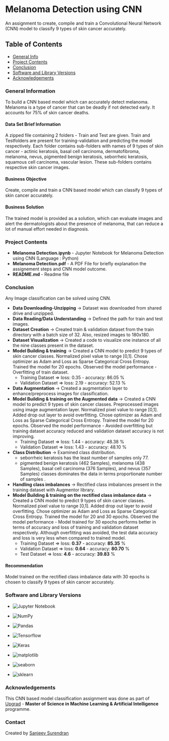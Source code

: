 # Melanoma Detection using CNN
An assignment to create, compile and train a Convolutional Neural Network (CNN) model to classify 9 types of skin cancer accurately.

## Table of Contents
* [General Info](#general-information)
* [Project Contents](#project-contents)
* [Conclusion](#conclusion)
* [Software and Library Versions](#software-and-library-versions)
* [Acknowledgements](#acknowledgements)

### General Information
To build a CNN based model which can accurately detect melanoma. Melanoma is a type of cancer that can be deadly if not detected early. It accounts for 75% of skin cancer deaths.

#### Data Set Brief Information
A zipped file containing 2 folders - Train and Test are given.
Train and Testfolders are present for training-validation and predicting the model respectively.
Each folder contains sub-folders with names of 9 types of skin cancer - actinic keratosis, basal cell carcinoma, dermatofibroma, melanoma, nevus, pigmented benign keratosis, seborrheic keratosis, squamous cell carcinoma, vascular lesion.
These sub-folders contains respective skin cancer images.

#### Business Objective
Create, compile and train a CNN based model which can classify 9 types of skin cancer accurately.

#### Business Solution
The trained model is provided as a solution, which can evaluate images and alert the dermatologists about the presence of melanoma, that can reduce a lot of manual effort needed in diagnosis.


### Project Contents
* **Melanoma Detection.ipynb** - Jupyter Notebook for Melanoma Detection using CNN (Language : Python)
* **Melanoma Detection.pdf** - A PDF File for briefly explanation the assignement steps and CNN model outcome.
* **README.md** - Readme file


### Conclusion
Any Image classification can be solved using CNN.
* **Data Downloading-Unzipping** → Dataset was downloaded from shared drive and unzipped.
* **Data Reading/Data Understanding** → Defined the path for train and test images.
* **Dataset Creation** → Created train & validation dataset from the train directory with a batch size of 32. Also, resized images to 180x180.
* **Dataset Visualization** → Created a code to visualize one instance of all the nine classes present in the dataset.
* **Model Building & training** → Created a CNN model to predict 9 types of skin cancer classes. Normalized pixel value to range [0,1]. Chose optimizer as Adam and Loss as Sparse Categorical Cross Entropy. Trained the model for 20 epochs. Observed the model performance - Overfitting of train dataset.
    * Training Dataset => loss: 0.35 - accuracy: 86.05 %
	* Validation Dataset => loss: 2.19 - accuracy: 52.13 %
* **Data Augmentation** → Created a augmentation layer to enhance/preprocess images for classification.
* **Model Building & training on the Augmented data** → Created a CNN model to predict 9 types of skin cancer classes. Preprocessed images using image augmentation layer. Normalized pixel value to range [0,1]. Added drop out layer to avoid overfitting. Chose optimizer as Adam and Loss as Sparse Categorical Cross Entropy. Trained the model for 20 epochs. Observed the model performance - Avoided overfitting but training dataset accuracy reduced and validation dataset accuracy is not improving.
    * Training Dataset => loss: 1.44 - accuracy: 48.38 %
	* Validation Dataset => loss: 1.43 - accuracy: 48.10 %
* **Class Distribution** → Examined class distribution.
    * seborrheic keratosis has the least number of samples only 77.
    * pigmented benign keratosis (462 Samples), melanoma (438 Samples), basal cell carcinoma (376 Samples), and nevus (357 Samples) classes dominates the data in terms proportionate number of samples .
* **Handling class imbalances** → Rectified class imbalances present in the training dataset with Augmentor library.
* **Model Building & training on the rectified class imbalance data** → Created a CNN model to predict 9 types of skin cancer classes. Normalized pixel value to range [0,1]. Added drop out layer to avoid overfitting. Chose optimizer as Adam and Loss as Sparse Categorical Cross Entropy. Trained the model for 20 and 30 epochs. Observed the model performance - Model trained for 30 epochs performs better in terms of accuracy and loss of training and validation dataset respectively. Although overfitting was avoided, the test data accuracy and loss is very less when compared to trained model.
    * Training Dataset => loss: **0.37** - accuracy: **85.35** %
	* Validation Dataset => loss: **0.64** - accuracy: **80.70** %
	* Test Dataset => loss: **4.6** - accuracy: **39.83** %

#### Recommendation
Model trained on the rectified class imbalance data with 30 epochs is chosen to classify 9 types of skin cancer accurately.


### Software and Library Versions
* ![Jupyter Notebook](https://img.shields.io/static/v1?label=Jupyter%20Notebook&message=4.9.2&color=blue&labelColor=grey)

* ![NumPy](https://img.shields.io/static/v1?label=numpy&message=1.21.6&color=blue&labelColor=grey)

* ![Pandas](https://img.shields.io/static/v1?label=pandas&message=1.3.5&color=blue&labelColor=grey)

* ![Tensorflow](https://img.shields.io/static/v1?label=Tensorflow&message=2.9.2&color=blue&labelColor=grey)

* ![Keras](https://img.shields.io/static/v1?label=Keras&message=2.9.0&color=blue&labelColor=grey)

* ![matplotlib](https://img.shields.io/static/v1?label=matplotlib&message=3.2.2&color=blue&labelColor=grey)

* ![seaborn](https://img.shields.io/static/v1?label=seaborn&message=0.11.2&color=blue&labelColor=grey)

* ![sklearn](https://img.shields.io/static/v1?label=sklearn&message=1.0.2&color=blue&labelColor=grey)


### Acknowledgements
This CNN based model classification assignment was done as part of [Upgrad](https://www.upgrad.com/ ) - **Master of Science in Machine Learning & Artificial Intelligence** programme.


### Contact
Created by [Sanjeev Surendran](https://github.com/Sanjeev-Surendran)


<!-- ## License -->
<!-- This project is not a open source and sharing the project files is prohibited. -->
